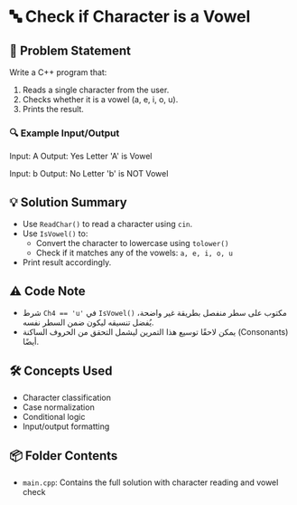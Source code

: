 # 🔤 Check if Character is a Vowel

## 🧩 Problem Statement
Write a C++ program that:
1. Reads a single character from the user.
2. Checks whether it is a vowel (a, e, i, o, u).
3. Prints the result.

### 🔍 Example Input/Output
Input: A Output: Yes Letter 'A' is Vowel

Input: b Output: No Letter 'b' is NOT Vowel

## 💡 Solution Summary
- Use `ReadChar()` to read a character using `cin`.
- Use `IsVowel()` to:
  - Convert the character to lowercase using `tolower()`
  - Check if it matches any of the vowels: `a, e, i, o, u`
- Print result accordingly.

## ⚠️ Code Note
- شرط `Ch4 == 'u'` في `IsVowel()` مكتوب على سطر منفصل بطريقة غير واضحة، يُفضل تنسيقه ليكون ضمن السطر نفسه.
- يمكن لاحقًا توسيع هذا التمرين ليشمل التحقق من الحروف الساكنة (Consonants) أيضًا.

## 🛠️ Concepts Used
- Character classification
- Case normalization
- Conditional logic
- Input/output formatting

## 📦 Folder Contents
- `main.cpp`: Contains the full solution with character reading and vowel check
